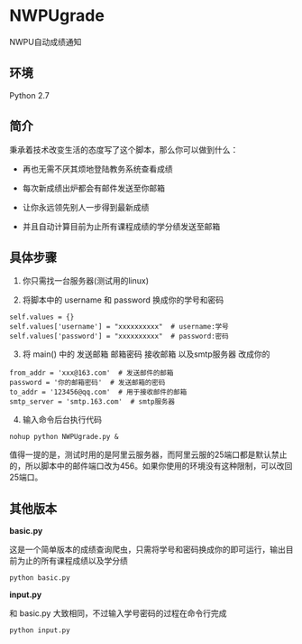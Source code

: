 # NWPUgrade
NWPU自动成绩通知

## 环境
Python 2.7

## 简介
秉承着技术改变生活的态度写了这个脚本，那么你可以做到什么：

* 再也无需不厌其烦地登陆教务系统查看成绩

* 每次新成绩出炉都会有邮件发送至你邮箱

* 让你永远领先别人一步得到最新成绩

* 并且自动计算目前为止所有课程成绩的学分绩发送至邮箱

## 具体步骤

1. 你只需找一台服务器(测试用的linux)

2. 将脚本中的 username 和 password 换成你的学号和密码
```
self.values = {}
self.values['username'] = "xxxxxxxxxx"  # username:学号
self.values['password'] = "xxxxxxxxxx"  # password:密码
```
3. 将 main() 中的 发送邮箱 邮箱密码 接收邮箱 以及smtp服务器 改成你的
```
from_addr = 'xxx@163.com'  # 发送邮件的邮箱
password = '你的邮箱密码'  # 发送邮箱的密码
to_addr = '123456@qq.com'  # 用于接收邮件的邮箱
smtp_server = 'smtp.163.com'  # smtp服务器
```
4. 输入命令后台执行代码

```nohup python NWPUgrade.py &```

值得一提的是，测试时用的是阿里云服务器，而阿里云服的25端口都是默认禁止的，所以脚本中的邮件端口改为456。如果你使用的环境没有这种限制，可以改回25端口。

## 其他版本
**basic.py**

这是一个简单版本的成绩查询爬虫，只需将学号和密码换成你的即可运行，输出目前为止的所有课程成绩以及学分绩

```python basic.py```

**input.py**

和 basic.py 大致相同，不过输入学号密码的过程在命令行完成

```python input.py```

